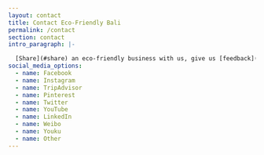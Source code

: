 ```yaml
---
layout: contact
title: Contact Eco-Friendly Bali
permalink: /contact
section: contact
intro_paragraph: |-

  [Share](#share) an eco-friendly business with us, give us [feedback](#contact), or just [say hello](#contact)! We'd love to connect.
social_media_options:
  - name: Facebook
  - name: Instagram
  - name: TripAdvisor
  - name: Pinterest
  - name: Twitter
  - name: YouTube
  - name: LinkedIn
  - name: Weibo
  - name: Youku
  - name: Other
---
```

